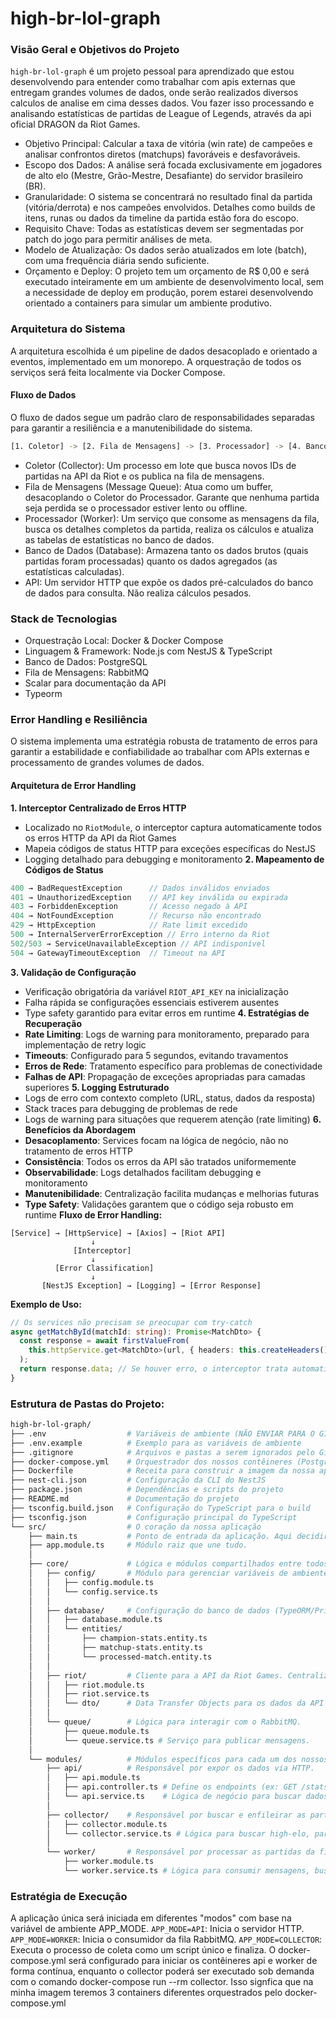 # high-br-lol-graph

### Visão Geral e Objetivos do Projeto

`high-br-lol-graph` é um projeto pessoal para aprendizado que estou desenvolvendo para entender como trabalhar com apis externas que entregam grandes volumes de dados, onde serão realizados diversos calculos de analise em cima desses dados. Vou fazer isso processando e analisando estatísticas de partidas de League of Legends, através da api oficial DRAGON da Riot Games.

- Objetivo Principal: Calcular a taxa de vitória (win rate) de campeões e analisar confrontos diretos (matchups) favoráveis e desfavoráveis.
- Escopo dos Dados: A análise será focada exclusivamente em jogadores de alto elo (Mestre, Grão-Mestre, Desafiante) do servidor brasileiro (BR).
- Granularidade: O sistema se concentrará no resultado final da partida (vitória/derrota) e nos campeões envolvidos. Detalhes como builds de itens, runas ou dados da timeline da partida estão fora do escopo.
- Requisito Chave: Todas as estatísticas devem ser segmentadas por patch do jogo para permitir análises de meta.
- Modelo de Atualização: Os dados serão atualizados em lote (batch), com uma frequência diária sendo suficiente.
- Orçamento e Deploy: O projeto tem um orçamento de R$ 0,00 e será executado inteiramente em um ambiente de desenvolvimento local, sem a necessidade de deploy em produção, porem estarei desenvolvendo orientado a containers para simular um ambiente produtivo.

### Arquitetura do Sistema

A arquitetura escolhida é um pipeline de dados desacoplado e orientado a eventos, implementado em um monorepo. A orquestração de todos os serviços será feita localmente via Docker Compose.

#### Fluxo de Dados

O fluxo de dados segue um padrão claro de responsabilidades separadas para garantir a resiliência e a manutenibilidade do sistema.

```bash
[1. Coletor] -> [2. Fila de Mensagens] -> [3. Processador] -> [4. Banco de Dados] <- [5. API]
```

- Coletor (Collector): Um processo em lote que busca novos IDs de partidas na API da Riot e os publica na fila de mensagens.
- Fila de Mensagens (Message Queue): Atua como um buffer, desacoplando o Coletor do Processador. Garante que nenhuma partida seja perdida se o processador estiver lento ou offline.
- Processador (Worker): Um serviço que consome as mensagens da fila, busca os detalhes completos da partida, realiza os cálculos e atualiza as tabelas de estatísticas no banco de dados.
- Banco de Dados (Database): Armazena tanto os dados brutos (quais partidas foram processadas) quanto os dados agregados (as estatísticas calculadas).
- API: Um servidor HTTP que expõe os dados pré-calculados do banco de dados para consulta. Não realiza cálculos pesados.

### Stack de Tecnologias

- Orquestração Local: Docker & Docker Compose
- Linguagem & Framework: Node.js com NestJS & TypeScript
- Banco de Dados: PostgreSQL
- Fila de Mensagens: RabbitMQ
- Scalar para documentação da API
- Typeorm

### Error Handling e Resiliência

O sistema implementa uma estratégia robusta de tratamento de erros para garantir a estabilidade e confiabilidade ao trabalhar com APIs externas e processamento de grandes volumes de dados.

#### Arquitetura de Error Handling

**1. Interceptor Centralizado de Erros HTTP**

- Localizado no `RiotModule`, o interceptor captura automaticamente todos os erros HTTP da API da Riot Games
- Mapeia códigos de status HTTP para exceções específicas do NestJS
- Logging detalhado para debugging e monitoramento
  **2. Mapeamento de Códigos de Status**

```typescript
400 → BadRequestException      // Dados inválidos enviados
401 → UnauthorizedException    // API key inválida ou expirada
403 → ForbiddenException       // Acesso negado à API
404 → NotFoundException        // Recurso não encontrado
429 → HttpException            // Rate limit excedido
500 → InternalServerErrorException // Erro interno da Riot
502/503 → ServiceUnavailableException // API indisponível
504 → GatewayTimeoutException  // Timeout na API
```

**3. Validação de Configuração**

- Verificação obrigatória da variável `RIOT_API_KEY` na inicialização
- Falha rápida se configurações essenciais estiverem ausentes
- Type safety garantido para evitar erros em runtime
  **4. Estratégias de Recuperação**
- **Rate Limiting**: Logs de warning para monitoramento, preparado para implementação de retry logic
- **Timeouts**: Configurado para 5 segundos, evitando travamentos
- **Erros de Rede**: Tratamento específico para problemas de conectividade
- **Falhas de API**: Propagação de exceções apropriadas para camadas superiores
  **5. Logging Estruturado**
- Logs de erro com contexto completo (URL, status, dados da resposta)
- Stack traces para debugging de problemas de rede
- Logs de warning para situações que requerem atenção (rate limiting)
  **6. Benefícios da Abordagem**
- **Desacoplamento**: Services focam na lógica de negócio, não no tratamento de erros HTTP
- **Consistência**: Todos os erros da API são tratados uniformemente
- **Observabilidade**: Logs detalhados facilitam debugging e monitoramento
- **Manutenibilidade**: Centralização facilita mudanças e melhorias futuras
- **Type Safety**: Validações garantem que o código seja robusto em runtime
  **Fluxo de Error Handling:**

```
[Service] → [HttpService] → [Axios] → [Riot API]
                  ↓
              [Interceptor]
                  ↓
          [Error Classification]
                  ↓
       [NestJS Exception] → [Logging] → [Error Response]
```

**Exemplo de Uso:**

```typescript
// Os services não precisam se preocupar com try-catch
async getMatchById(matchId: string): Promise<MatchDto> {
  const response = await firstValueFrom(
    this.httpService.get<MatchDto>(url, { headers: this.createHeaders() })
  );
  return response.data; // Se houver erro, o interceptor trata automaticamente
}
```

### Estrutura de Pastas do Projeto:

```bash
high-br-lol-graph/
├── .env                  # Variáveis de ambiente (NÃO ENVIAR PARA O GIT)
├── .env.example          # Exemplo para as variáveis de ambiente
├── .gitignore            # Arquivos e pastas a serem ignorados pelo Git
├── docker-compose.yml    # Orquestrador dos nossos contêineres (Postgres, RabbitMQ, App)
├── Dockerfile            # Receita para construir a imagem da nossa aplicação
├── nest-cli.json         # Configuração da CLI do NestJS
├── package.json          # Dependências e scripts do projeto
├── README.md             # Documentação do projeto
├── tsconfig.build.json   # Configuração do TypeScript para o build
├── tsconfig.json         # Configuração principal do TypeScript
└── src/                  # O coração da nossa aplicação
    ├── main.ts           # Ponto de entrada da aplicação. Aqui decidiremos qual serviço iniciar.
    ├── app.module.ts     # Módulo raiz que une tudo.
    │
    ├── core/             # Lógica e módulos compartilhados entre todos os serviços.
    │   ├── config/       # Módulo para gerenciar variáveis de ambiente (@nestjs/config)
    │   │   ├── config.module.ts
    │   │   └── config.service.ts
    │   │
    │   ├── database/     # Configuração do banco de dados (TypeORM/Prisma) e entidades.
    │   │   ├── database.module.ts
    │   │   └── entities/
    │   │       ├── champion-stats.entity.ts
    │   │       ├── matchup-stats.entity.ts
    │   │       └── processed-match.entity.ts
    │   │
    │   ├── riot/         # Cliente para a API da Riot Games. Centraliza chamadas e rate limiting.
    │   │   ├── riot.module.ts
    │   │   ├── riot.service.ts
    │   │   └── dto/      # Data Transfer Objects para os dados da API da Riot
    │   │
    │   └── queue/        # Lógica para interagir com o RabbitMQ.
    │       ├── queue.module.ts
    │       └── queue.service.ts # Serviço para publicar mensagens.
    │
    └── modules/          # Módulos específicos para cada um dos nossos serviços.
        ├── api/          # Responsável por expor os dados via HTTP.
        │   ├── api.module.ts
        │   ├── api.controller.ts # Define os endpoints (ex: GET /stats/champions/:id)
        │   └── api.service.ts    # Lógica de negócio para buscar dados no banco.
        │
        ├── collector/    # Responsável por buscar e enfileirar as partidas.
        │   ├── collector.module.ts
        │   └── collector.service.ts # Lógica para buscar high-elo, partidas e publicar na fila.
        │
        └── worker/       # Responsável por processar as partidas da fila.
            ├── worker.module.ts
            └── worker.service.ts # Lógica para consumir mensagens, buscar detalhes e salvar no banco.
```

### Estratégia de Execução

A aplicação única será iniciada em diferentes "modos" com base na variável de ambiente APP_MODE.
`APP_MODE=API`: Inicia o servidor HTTP.
`APP_MODE=WORKER`: Inicia o consumidor da fila RabbitMQ.
`APP_MODE=COLLECTOR`: Executa o processo de coleta como um script único e finaliza.
O docker-compose.yml será configurado para iniciar os contêineres api e worker de forma contínua, enquanto o collector poderá ser executado sob demanda com o comando docker-compose run --rm collector.
Isso signfica que na minha imagem teremos 3 containers diferentes orquestrados pelo docker-compose.yml
